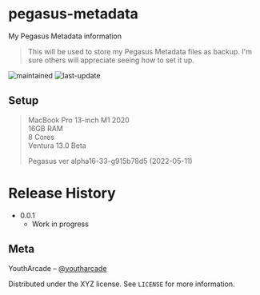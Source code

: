 # pegasus-metadata
My Pegasus Metadata information

> This will be used to store my Pegasus Metadata files as backup. I'm sure others will appreciate seeing how to set it up. 

![maintained](https://img.shields.io/maintenance/yes/2022)
![last-update](https://img.shields.io/github/last-commit/youtharcade/pegasus-metadata)

## Setup
> MacBook Pro 13-inch M1 2020  
> 16GB RAM  
> 8 Cores  
> Ventura 13.0 Beta  
>
> Pegasus ver alpha16-33-g915b78d5 (2022-05-11)

# Release History

* 0.0.1
    * Work in progress

## Meta

YouthArcade – [@youtharcade](https://twitter.com/youtharcade)

Distributed under the XYZ license. See ``LICENSE`` for more information.
